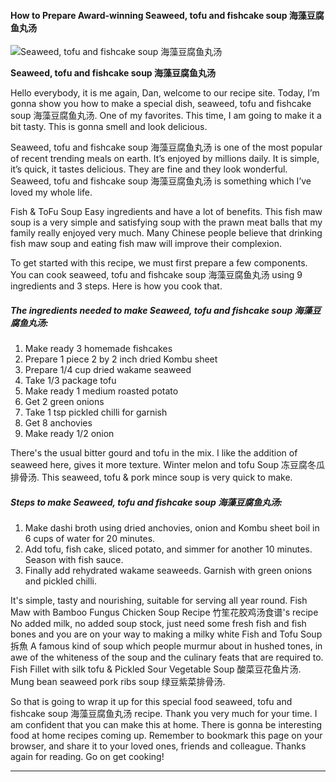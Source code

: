             

#### How to Prepare Award-winning Seaweed, tofu and fishcake soup 海藻豆腐鱼丸汤

![Seaweed, tofu and fishcake soup 海藻豆腐鱼丸汤](https://img-global.cpcdn.com/recipes/52a5f447a7220bd3/751x532cq70/seaweed-tofu-and-fishcake-soup-%e6%b5%b7%e8%97%bb%e8%b1%86%e8%85%90%e9%b1%bc%e4%b8%b8%e6%b1%a4-recipe-main-photo.jpg)

**Seaweed, tofu and fishcake soup 海藻豆腐鱼丸汤**

Hello everybody, it is me again, Dan, welcome to our recipe site. Today, I’m gonna show you how to make a special dish, seaweed, tofu and fishcake soup 海藻豆腐鱼丸汤. One of my favorites. This time, I am going to make it a bit tasty. This is gonna smell and look delicious.

Seaweed, tofu and fishcake soup 海藻豆腐鱼丸汤 is one of the most popular of recent trending meals on earth. It’s enjoyed by millions daily. It is simple, it’s quick, it tastes delicious. They are fine and they look wonderful. Seaweed, tofu and fishcake soup 海藻豆腐鱼丸汤 is something which I’ve loved my whole life.

Fish & ToFu Soup Easy ingredients and have a lot of benefits. This fish maw soup is a very simple and satisfying soup with the prawn meat balls that my family really enjoyed very much. Many Chinese people believe that drinking fish maw soup and eating fish maw will improve their complexion.

To get started with this recipe, we must first prepare a few components. You can cook seaweed, tofu and fishcake soup 海藻豆腐鱼丸汤 using 9 ingredients and 3 steps. Here is how you cook that.

##### The ingredients needed to make Seaweed, tofu and fishcake soup 海藻豆腐鱼丸汤:

1.  Make ready 3 homemade fishcakes
2.  Prepare 1 piece 2 by 2 inch dried Kombu sheet
3.  Prepare 1/4 cup dried wakame seaweed
4.  Take 1/3 package tofu
5.  Make ready 1 medium roasted potato
6.  Get 2 green onions
7.  Take 1 tsp pickled chilli for garnish
8.  Get 8 anchovies
9.  Make ready 1/2 onion

There's the usual bitter gourd and tofu in the mix. I like the addition of seaweed here, gives it more texture. Winter melon and tofu Soup 冻豆腐冬瓜排骨汤. This seaweed, tofu & pork mince soup is very quick to make.

##### Steps to make Seaweed, tofu and fishcake soup 海藻豆腐鱼丸汤:

1.  Make dashi broth using dried anchovies, onion and Kombu sheet boil in 6 cups of water for 20 minutes.
2.  Add tofu, fish cake, sliced potato, and simmer for another 10 minutes. Season with fish sauce.
3.  Finally add rehydrated wakame seaweeds. Garnish with green onions and pickled chilli.

It's simple, tasty and nourishing, suitable for serving all year round. Fish Maw with Bamboo Fungus Chicken Soup Recipe 竹笙花胶鸡汤食谱's recipe No added milk, no added soup stock, just need some fresh fish and fish bones and you are on your way to making a milky white Fish and Tofu Soup 拆魚 A famous kind of soup which people murmur about in hushed tones, in awe of the whiteness of the soup and the culinary feats that are required to. Fish Fillet with silk tofu & Pickled Sour Vegetable Soup 酸菜豆花鱼片汤. Mung bean seaweed pork ribs soup 绿豆紫菜排骨汤.

So that is going to wrap it up for this special food seaweed, tofu and fishcake soup 海藻豆腐鱼丸汤 recipe. Thank you very much for your time. I am confident that you can make this at home. There is gonna be interesting food at home recipes coming up. Remember to bookmark this page on your browser, and share it to your loved ones, friends and colleague. Thanks again for reading. Go on get cooking!

* * *